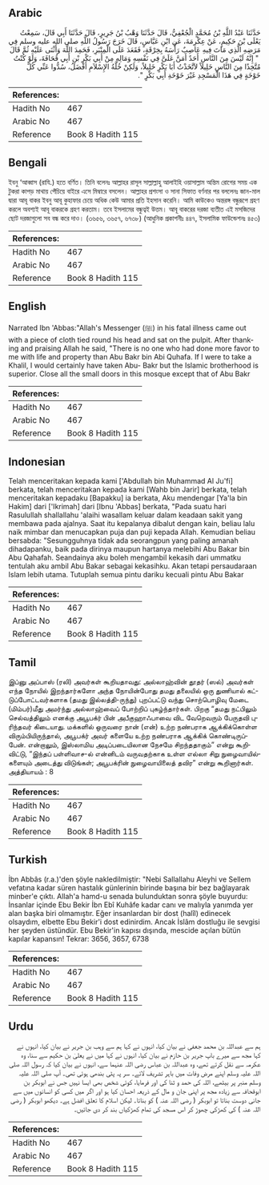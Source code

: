 ## Arabic


<div dir="rtl" lang="ar" style={{fontSize:'larger',backgroundColor:'#f8f9fa',padding:20}}>
حَدَّثَنَا عَبْدُ اللَّهِ بْنُ مُحَمَّدٍ الْجُعْفِيُّ، قَالَ حَدَّثَنَا وَهْبُ بْنُ جَرِيرٍ، قَالَ حَدَّثَنَا أَبِي قَالَ، سَمِعْتُ يَعْلَى بْنَ حَكِيمٍ، عَنْ عِكْرِمَةَ، عَنِ ابْنِ عَبَّاسٍ، قَالَ خَرَجَ رَسُولُ اللَّهِ صلى الله عليه وسلم فِي مَرَضِهِ الَّذِي مَاتَ فِيهِ عَاصِبٌ رَأْسَهُ بِخِرْقَةٍ، فَقَعَدَ عَلَى الْمِنْبَرِ، فَحَمِدَ اللَّهَ وَأَثْنَى عَلَيْهِ ثُمَّ قَالَ ‏ "‏ إِنَّهُ لَيْسَ مِنَ النَّاسِ أَحَدٌ أَمَنَّ عَلَىَّ فِي نَفْسِهِ وَمَالِهِ مِنْ أَبِي بَكْرِ بْنِ أَبِي قُحَافَةَ، وَلَوْ كُنْتُ مُتَّخِذًا مِنَ النَّاسِ خَلِيلاً لاَتَّخَذْتُ أَبَا بَكْرٍ خَلِيلاً، وَلَكِنْ خُلَّةُ الإِسْلاَمِ أَفْضَلُ، سُدُّوا عَنِّي كُلَّ خَوْخَةٍ فِي هَذَا الْمَسْجِدِ غَيْرَ خَوْخَةِ أَبِي بَكْرٍ ‏"‏‏.‏
</div>
<div style={{backgroundColor:'#f8f9fa',padding:20, marginBottom: 10}}><table> <thead> <tr> <th>References:</th> <th></th> </tr> </thead> <tbody><tr><td>Hadith No</td><td>467</td></tr><tr><td>Arabic No</td><td>467</td></tr><tr><td>Reference</td><td>Book 8 Hadith 115</td></tr></tbody></table></div>

## Bengali


<div dir="ltr" lang="bn" style={{fontSize:'larger',backgroundColor:'#f8f9fa',padding:20}}>
ইবনু ‘আব্বাস (রাযি.) হতে বর্ণিত। তিনি বলেনঃ আল্লাহর রাসূল সাল্লাল্লাহু আলাইহি ওয়াসাল্লাম অন্তিম রোগের সময় এক টুকরা কাপড় মাথায় পেঁচিয়ে বাইরে এসে মিম্বারে বসলেন। আল্লাহর প্রশংসা ও সানা সিফাত বর্ণনার পর বললেনঃ জান-মাল দ্বারা আবূ বাকর ইবনু আবূ কুহাফার চেয়ে অধিক কেউ আমার প্রতি ইহসান করেনি। আমি কাউকেও অন্তরঙ্গ বন্ধুরূপে গ্রহণ করলে অবশ্যই আবূ বাকরকে গ্রহণ করতাম। তবে ইসলামের বন্ধুত্বই উত্তম। আবূ বাকরের দরজা ব্যতীত এই মসজিদের ছোট দরজাগুলো সব বন্ধ করে দাও। (৩৬৫৬, ৩৬৫৭, ৬৭৩৮) (আধুনিক প্রকাশনীঃ ৪৪৭, ইসলামিক ফাউন্ডেশনঃ ৪৫৩)
</div>
<div style={{backgroundColor:'#f8f9fa',padding:20, marginBottom: 10}}><table> <thead> <tr> <th>References:</th> <th></th> </tr> </thead> <tbody><tr><td>Hadith No</td><td>467</td></tr><tr><td>Arabic No</td><td>467</td></tr><tr><td>Reference</td><td>Book 8 Hadith 115</td></tr></tbody></table></div>

## English


<div dir="ltr" lang="en" style={{fontSize:'larger',backgroundColor:'#f8f9fa',padding:20}}>
Narrated Ibn 'Abbas:"Allah's Messenger (ﷺ) in his fatal illness came out with a piece of cloth tied round his head and sat on the pulpit. After thanking and praising Allah he said, "There is no one who had done more favor to me with life and property than Abu Bakr bin Abi Quhafa. If I were to take a Khalil, I would certainly have taken Abu- Bakr but the Islamic brotherhood is superior. Close all the small doors in this mosque except that of Abu Bakr
</div>
<div style={{backgroundColor:'#f8f9fa',padding:20, marginBottom: 10}}><table> <thead> <tr> <th>References:</th> <th></th> </tr> </thead> <tbody><tr><td>Hadith No</td><td>467</td></tr><tr><td>Arabic No</td><td>467</td></tr><tr><td>Reference</td><td>Book 8 Hadith 115</td></tr></tbody></table></div>

## Indonesian


<div dir="ltr" lang="id" style={{fontSize:'larger',backgroundColor:'#f8f9fa',padding:20}}>
Telah menceritakan kepada kami ['Abdullah bin Muhammad Al Ju'fi] berkata, telah menceritakan kepada kami [Wahb bin Jarir] berkata, telah menceritakan kepadaku [Bapakku] ia berkata, Aku mendengar [Ya'la bin Hakim] dari ['Ikrimah] dari [Ibnu 'Abbas] berkata, "Pada suatu hari Rasulullah shallallahu 'alaihi wasallam keluar dalam keadaan sakit yang membawa pada ajalnya. Saat itu kepalanya dibalut dengan kain, beliau lalu naik mimbar dan menucapkan puja dan puji kepada Allah. Kemudian beliau bersabda: "Sesungguhnya tidak ada seorangpun yang paling amanah dihadapanku, baik pada dirinya maupun hartanya melebihi Abu Bakar bin Abu Qahafah. Seandainya aku boleh mengambil kekasih dari ummatku tentulah aku ambil Abu Bakar sebagai kekasihku. Akan tetapi persaudaraan Islam lebih utama. Tutuplah semua pintu dariku kecuali pintu Abu Bakar
</div>
<div style={{backgroundColor:'#f8f9fa',padding:20, marginBottom: 10}}><table> <thead> <tr> <th>References:</th> <th></th> </tr> </thead> <tbody><tr><td>Hadith No</td><td>467</td></tr><tr><td>Arabic No</td><td>467</td></tr><tr><td>Reference</td><td>Book 8 Hadith 115</td></tr></tbody></table></div>

## Tamil


<div dir="ltr" lang="ta" style={{fontSize:'larger',backgroundColor:'#f8f9fa',padding:20}}>
இப்னு அப்பாஸ் (ரலி) அவர்கள் கூறியதாவது: அல்லாஹ்வின் தூதர் (ஸல்) அவர்கள் எந்த நோயில் இறந்தார்களோ அந்த நோயின்போது தமது தலையில் ஒரு துணியால் கட்டுப்போட்டவர்களாக (தமது இல்லத்தி-ருந்து) புறப்பட்டு வந்து சொற்பொழிவு மேடை (மிம்பர்)மீது அமர்ந்து அல்லாஹ்வைப் போற்றிப் புகழ்ந்தார்கள். பிறகு “தமது நட்பிலும் செல்வத்திலும் எனக்கு அபூபக்ர் பின் அபீகுஹாஃபாவை விட வேறெவரும் பேருதவி புரிந்தவர் கிடையாது. மக்களில் ஒருவரை நான் (என்) உற்ற நண்பராக ஆக்கிக்கொள்ள விரும்பியிருந்தால், அபூபக்ர் அவர் களையே உற்ற நண்பராக ஆக்கிக் கொண்டிருப்பேன். என்றாலும், இஸ்லாமிய அடிப்படையிலான நேசமே சிறந்ததாகும்” என்று கூறிவிட்டு, “இந்தப் பள்ளிவாச-ல் என்னிடம் வருவதற்காக உள்ள எல்லா சிறு நுழைவாயில்களையும் அடைத்து விடுங்கள்; அபூபக்ரின் நுழைவாயிலைத் தவிர” என்று கூறினார்கள். அத்தியாயம் : 8
</div>
<div style={{backgroundColor:'#f8f9fa',padding:20, marginBottom: 10}}><table> <thead> <tr> <th>References:</th> <th></th> </tr> </thead> <tbody><tr><td>Hadith No</td><td>467</td></tr><tr><td>Arabic No</td><td>467</td></tr><tr><td>Reference</td><td>Book 8 Hadith 115</td></tr></tbody></table></div>

## Turkish


<div dir="ltr" lang="tr" style={{fontSize:'larger',backgroundColor:'#f8f9fa',padding:20}}>
İbn Abbâs (r.a.)'den şöyle nakledilmiştir: "Nebi Sallallahu Aleyhi ve Sellem vefatına kadar süren hastalık günlerinin birinde başına bir bez bağlayarak minber'e çıktı. Allah'a hamd-u senada bulunduktan sonra şöyle buyurdu: İnsanlar içinde Ebu Bekir İbn Ebî Kuhâfe kadar canı ve malıyla yanımda yer alan başka biri olmamıştır. Eğer insanlardan bir dost (halîl) edinecek olsaydım, elbette Ebu Bekir'i dost edinirdim. Ancak İslâm dostluğu ile sevgisi her şeyden üstündür. Ebu Bekir'in kapısı dışında, mescide açılan bütün kapılar kapansın! Tekrar: 3656, 3657, 6738
</div>
<div style={{backgroundColor:'#f8f9fa',padding:20, marginBottom: 10}}><table> <thead> <tr> <th>References:</th> <th></th> </tr> </thead> <tbody><tr><td>Hadith No</td><td>467</td></tr><tr><td>Arabic No</td><td>467</td></tr><tr><td>Reference</td><td>Book 8 Hadith 115</td></tr></tbody></table></div>

## Urdu


<div dir="rtl" lang="ur" style={{fontSize:'larger',backgroundColor:'#f8f9fa',padding:20}}>
ہم سے عبداللہ بن محمد جعفی نے بیان کیا، انہوں نے کہا ہم سے وہب بن جریر نے بیان کیا، انہوں نے کہا مجھ سے میرے باپ جریر بن حازم نے بیان کیا، انہوں نے کہا میں نے یعلیٰ بن حکیم سے سنا، وہ عکرمہ سے نقل کرتے تھے، وہ عبداللہ بن عباس رضی اللہ عنہما سے، انہوں نے بیان کیا کہ رسول اللہ صلی اللہ علیہ وسلم اپنے مرض وفات میں باہر تشریف لائے۔ سر پہ پٹی بندھی ہوئی تھی۔ آپ صلی اللہ علیہ وسلم منبر پر بیٹھے، اللہ کی حمد و ثنا کی اور فرمایا، کوئی شخص بھی ایسا نہیں جس نے ابوبکر بن ابوقحافہ سے زیادہ مجھ پر اپنی جان و مال کے ذریعہ احسان کیا ہو اور اگر میں کسی کو انسانوں میں سے جانی دوست بناتا تو ابوبکر ( رضی اللہ عنہ ) کو بناتا۔ لیکن اسلام کا تعلق افضل ہے۔ دیکھو ابوبکر ( رضی اللہ عنہ ) کی کھڑکی چھوڑ کر اس مسجد کی تمام کھڑکیاں بند کر دی جائیں۔
</div>
<div style={{backgroundColor:'#f8f9fa',padding:20, marginBottom: 10}}><table> <thead> <tr> <th>References:</th> <th></th> </tr> </thead> <tbody><tr><td>Hadith No</td><td>467</td></tr><tr><td>Arabic No</td><td>467</td></tr><tr><td>Reference</td><td>Book 8 Hadith 115</td></tr></tbody></table></div>